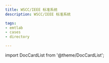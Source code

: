 ```yaml
---
title: WSCC/IEEE 标准系统
description: WSCC/IEEE 标准系统

tags:
- emtlab
- cases
- directory

---
```


import DocCardList from '@theme/DocCardList';

<DocCardList />